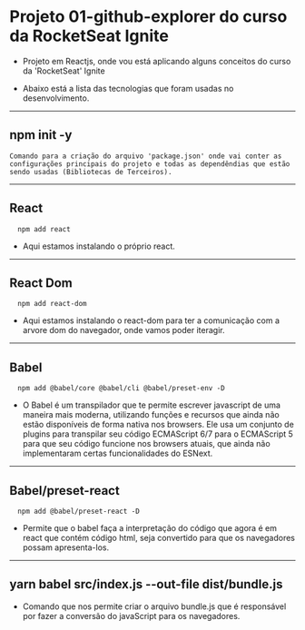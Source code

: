# Projeto 01-github-explorer do curso da RocketSeat Ignite

* Projeto em Reactjs, onde vou está aplicando alguns conceitos do curso da 'RocketSeat' Ignite

* Abaixo está a lista das tecnologias que foram usadas no desenvolvimento.

<hr>

## npm init -y
    Comando para a criação do arquivo 'package.json' onde vai conter as configurações principais do projeto e todas as dependêndias que estão sendo usadas (Bibliotecas de Terceiros). 

<hr>

## React
      npm add react

* Aqui estamos instalando o próprio react.

<hr>

## React Dom
      npm add react-dom

* Aqui estamos instalando o  react-dom para ter a comunicação com a arvore dom do navegador, onde vamos poder iteragir.

<hr>

## Babel
      npm add @babel/core @babel/cli @babel/preset-env -D

* O Babel é um transpilador que te permite escrever javascript de uma maneira mais moderna, utilizando funções e recursos que ainda não estão disponíveis de forma nativa nos browsers. Ele usa um conjunto de plugins para transpilar seu código ECMAScript 6/7 para o ECMAScript 5 para que seu código funcione nos browsers atuais, que ainda não implementaram certas funcionalidades do ESNext.

<hr>

## Babel/preset-react
      npm add @babel/preset-react -D

* Permite que o babel faça a interpretação do código que agora é em react que contém código html, seja convertido para que os navegadores possam apresenta-los.

<hr>

## yarn babel src/index.js --out-file dist/bundle.js

* Comando que nos permite criar o arquivo bundle.js que é responsável por fazer a conversão do javaScript para os navegadores.